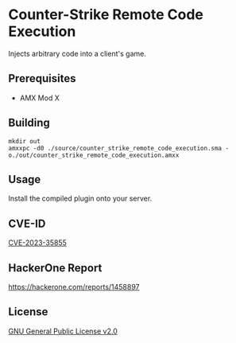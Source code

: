 # Counter-Strike Remote Code Execution

Injects arbitrary code into a client's game.

## Prerequisites
- AMX Mod X

## Building
```
mkdir out
amxxpc -d0 ./source/counter_strike_remote_code_execution.sma -o./out/counter_strike_remote_code_execution.amxx
```

## Usage
Install the compiled plugin onto your server.

## CVE-ID
[CVE-2023-35855](https://cve.mitre.org/cgi-bin/cvename.cgi?name=CVE-2023-35855)

## HackerOne Report
https://hackerone.com/reports/1458897

## License
[GNU General Public License v2.0](https://www.gnu.org/licenses/old-licenses/gpl-2.0.en.html)
